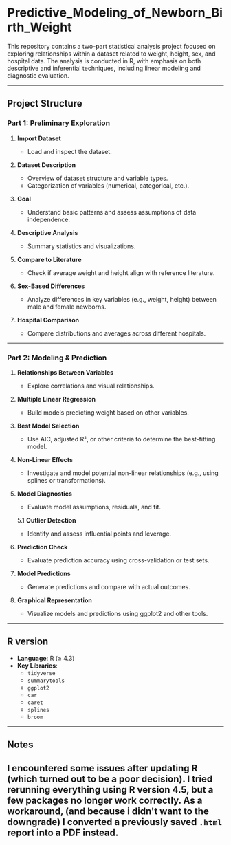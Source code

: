# Predictive_Modeling_of_Newborn_Birth_Weight


This repository contains a two-part statistical analysis project focused on exploring relationships within a dataset related to weight, height, sex, and hospital data. The analysis is conducted in R, with emphasis on both descriptive and inferential techniques, including linear modeling and diagnostic evaluation.

---

## Project Structure

### Part 1: Preliminary Exploration

1. **Import Dataset**
   - Load and inspect the dataset.

2. **Dataset Description**
   - Overview of dataset structure and variable types.
   - Categorization of variables (numerical, categorical, etc.).

3. **Goal**
   - Understand basic patterns and assess assumptions of data independence.

4. **Descriptive Analysis**
   - Summary statistics and visualizations.

5. **Compare to Literature**
   - Check if average weight and height align with reference literature.

6. **Sex-Based Differences**
   - Analyze differences in key variables (e.g., weight, height) between male and female newborns.

7. **Hospital Comparison**
   - Compare distributions and averages across different hospitals.

---

### Part 2: Modeling & Prediction

1. **Relationships Between Variables**
   - Explore correlations and visual relationships.

2. **Multiple Linear Regression**
   - Build models predicting weight based on other variables.

3. **Best Model Selection**
   - Use AIC, adjusted R², or other criteria to determine the best-fitting model.

4. **Non-Linear Effects**
   - Investigate and model potential non-linear relationships (e.g., using splines or transformations).

5. **Model Diagnostics**
   - Evaluate model assumptions, residuals, and fit.

   5.1 **Outlier Detection**
   - Identify and assess influential points and leverage.

6. **Prediction Check**
   - Evaluate prediction accuracy using cross-validation or test sets.

7. **Model Predictions**
   - Generate predictions and compare with actual outcomes.

8. **Graphical Representation**
   - Visualize models and predictions using ggplot2 and other tools.

---



## R version

- **Language**: R (≥ 4.3)
- **Key Libraries**:
  - `tidyverse`
  - `summarytools`
  - `ggplot2`
  - `car`
  - `caret`
  - `splines`
  - `broom`

---

## Notes
I encountered some issues after updating R (which turned out to be a poor decision). I tried rerunning everything using R version 4.5, but a few packages no longer work correctly. As a workaround, (and because i didn't want to the downgrade) I converted a previously saved `.html` report into a PDF instead.
---



